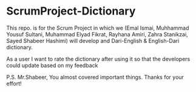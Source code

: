 # ScrumProject-Dictionary
This repo. is for the Scrum Project in which we (Emal Ismai, Muhhammad Yousuf Sultani, Muhammad Elyad Fikrat, Rayhana Amiri, Zahra Stanikzai, Sayed Shabeer Hashimi) will develop and Dari-English & English-Dari dictionary.


As a user
I want to rate the dictionary after using it
so that the developers could update based on my feedback

P.S. Mr.Shabeer,
You almost covered important things. Thanks for your effort!
